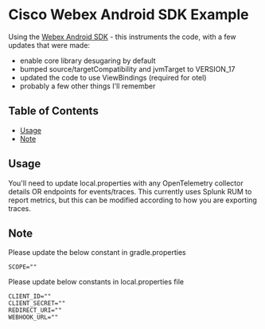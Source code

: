 # Cisco Webex Android SDK Example

Using the [Webex Android SDK](https://github.com/webex/webex-android-sdk) - this instruments the code, with a few updates that were made:
- enable core library desugaring by default
- bumped source/targetCompatibility and jvmTarget to VERSION_17
- updated the code to use ViewBindings (required for otel)
- probably a few other things I'll remember


## Table of Contents

- [Usage](#usage)
- [Note](#note)

## Usage

You'll need to update local.properties with any OpenTelemetry collector details OR endpoints for events/traces. This currently uses Splunk RUM to report metrics, but
this can be modified according to how you are exporting traces.

## Note

 Please update the below constant in gradle.properties
 ```
 SCOPE=""
 ```

 Please update below constants in local.properties file
 ```
 CLIENT_ID=""
 CLIENT_SECRET=""
 REDIRECT_URI=""
 WEBHOOK_URL=""
 ```

